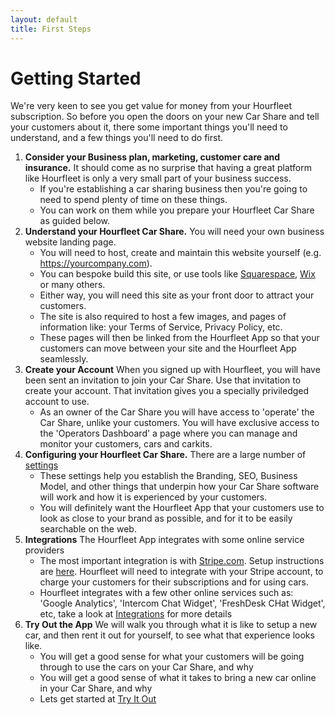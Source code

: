 ```yaml
---
layout: default
title: First Steps
---
```

# Getting Started

We're very keen to see you get value for money from your Hourfleet subscription. So before you open the doors on your new Car Share and tell your customers about it, there some important things you'll need to understand, and a few things you'll need to do first. 

1. **Consider your Business plan, marketing, customer care and insurance.** It should come as no surprise that having a great platform like Hourfleet is only a very small part of your business success. 
    * If you're establishing a car sharing business then you're going to need to spend plenty of time on these things. 
    * You can work on them while you prepare your Hourfleet Car Share as guided below.
1. **Understand your Hourfleet Car Share.** You will need your own business website landing page. 
    * You will need to host, create and maintain this website yourself (e.g. https://yourcompany.com). 
    * You can bespoke build this site, or use tools like [Squarespace](http://squarespace.com), [Wix](http://wix.com) or many others. 
    * Either way, you will need this site as your front door to attract your customers. 
    * The site is also required to host a few images, and pages of information like: your Terms of Service, Privacy Policy, etc. 
    * These pages will then be linked from the Hourfleet App so that your customers can move between your site and the Hourfleet App seamlessly. 
1. **Create your Account** When you signed up with Hourfleet, you will have been sent an invitation to join your Car Share. Use that invitation to create your account. That invitation gives you a specially priviledged account to use. 
    * As an owner of the Car Share you will have access to 'operate' the Car Share, unlike your customers. You will have exclusive access to the 'Operators Dashboard' a page where you can manage and monitor your customers, cars and carkits.
1. **Configuring your Hourfleet Car Share.** There are a large number of [settings](configure.html) 
    * These settings help you establish the Branding, SEO, Business Model, and other things that underpin how your Car Share software will work and how it is experienced by your customers.
    * You will definitely want the Hourfleet App that your customers use to look as close to your brand as possible, and for it to be easily searchable on the web.  
1. **Integrations** The Hourfleet App integrates with some online service providers
    * The most important integration is with [Stripe.com](http://stripe.com). Setup instructions are [here](integrations.html). Hourfleet will need to integrate with your Stripe account, to charge your customers for their subscriptions and for using cars. 
    * Hourfleet integrates with a few other online services such as: 'Google Analytics', 'Intercom Chat Widget', 'FreshDesk CHat Widget', etc, take a look at [Integrations](integrations.html) for more details
1. **Try Out the App** We will walk you through what it is like to setup a new car, and then rent it out for yourself, to see what that experience looks like.
    * You will get a good sense for what your customers will be going through to use the cars on your Car Share, and why
    * You will get a good sense of what it takes to bring a new car online in your Car Share, and why
    * Lets get started at [Try It Out](tryout.html)
